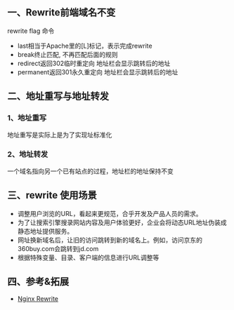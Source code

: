## 一、Rewrite前端域名不变

rewrite flag 命令
- last相当于Apache里的[L]标记，表示完成rewrite
- break终止匹配, 不再匹配后面的规则
- redirect返回302临时重定向 地址栏会显示跳转后的地址
- permanent返回301永久重定向 地址栏会显示跳转后的地址

## 二、地址重写与地址转发

### 1、地址重写

地址重写是实际上是为了实现址标准化

### 2、地址转发

一个域名指向另一个已有站点的过程，地址栏的地址保持不变

## 三、rewrite 使用场景

- 调整用户浏览的URL，看起来更规范，合乎开发及产品人员的需求。
- 为了让搜索引擎搜录网站内容及用户体验更好，企业会将动态URL地址伪装成静态地址提供服务。
- 网址换新域名后，让旧的访问跳转到新的域名上。例如，访问京东的360buy.com会跳转到jd.com
- 根据特殊变量、目录、客户端的信息进行URL调整等

## 四、参考&拓展
- [Nginx Rewrite](http://nginx.org/en/docs/http/ngx_http_rewrite_module.html#rewrite)